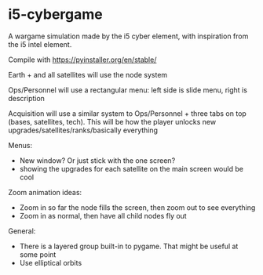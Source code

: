 # i5-cybergame
A wargame simulation made by the i5 cyber element, with inspiration from the i5 intel element.


Compile with https://pyinstaller.org/en/stable/

Earth + and all satellites will use the node system

Ops/Personnel will use a rectangular menu: left side is slide menu, right is description

Acquisition will use a similar system to Ops/Personnel + three tabs on top (bases, satellites, tech). This will be how the player unlocks new upgrades/satellites/ranks/basically everything

Menus:
- New window? Or just stick with the one screen?
- showing the upgrades for each satellite on the main screen would be cool

Zoom animation ideas:
- Zoom in so far the node fills the screen, then zoom out to see everything
- Zoom in as normal, then have all child nodes fly out

General:
- There is a layered group built-in to pygame. That might be useful at some point
- Use elliptical orbits
